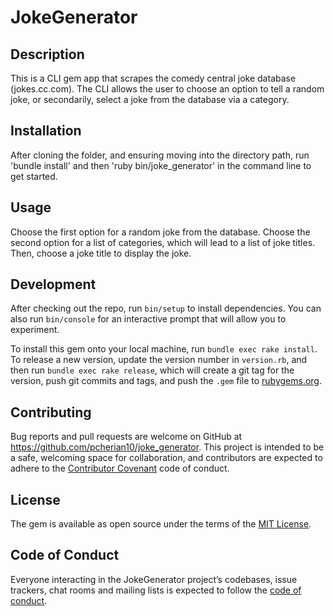 # JokeGenerator

## Description
  This is a CLI gem app that scrapes the comedy central joke database (jokes.cc.com). The CLI allows the user to choose an option to tell a random joke, or secondarily, select a joke from the database via a category.


## Installation

After cloning the folder, and ensuring moving into the directory path, run 'bundle install' and then 'ruby bin/joke_generator' in the command line to get started.

## Usage

Choose the first option for a random joke from the database. Choose the second option for a list of categories, which will lead to a list of joke titles. Then, choose a joke title to display the joke.

## Development

After checking out the repo, run `bin/setup` to install dependencies. You can also run `bin/console` for an interactive prompt that will allow you to experiment.

To install this gem onto your local machine, run `bundle exec rake install`. To release a new version, update the version number in `version.rb`, and then run `bundle exec rake release`, which will create a git tag for the version, push git commits and tags, and push the `.gem` file to [rubygems.org](https://rubygems.org).

## Contributing

Bug reports and pull requests are welcome on GitHub at https://github.com/pcherian10/joke_generator. This project is intended to be a safe, welcoming space for collaboration, and contributors are expected to adhere to the [Contributor Covenant](http://contributor-covenant.org) code of conduct.

## License

The gem is available as open source under the terms of the [MIT License](https://opensource.org/licenses/MIT).

## Code of Conduct

Everyone interacting in the JokeGenerator project’s codebases, issue trackers, chat rooms and mailing lists is expected to follow the [code of conduct](https://github.com/[USERNAME]/joke_generator/blob/master/CODE_OF_CONDUCT.md).
